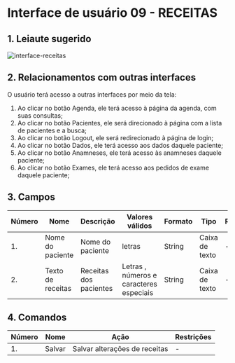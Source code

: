 # Interface de usuário 09 - RECEITAS


## 1. Leiaute sugerido

![interface-receitas](https://user-images.githubusercontent.com/69217117/115035046-88af1c00-9ea2-11eb-8807-20b09c66cc76.jpeg)

## 2. Relacionamentos com outras interfaces
O usuário terá acesso a outras interfaces por meio da tela:

1. Ao clicar no botão Agenda, ele terá acesso à página da agenda, com suas consultas;
2. Ao clicar no botão Pacientes, ele será direcionado à página com a lista de pacientes e a busca;
3. Ao clicar no botão Logout, ele será redirecionado à página de login;
4. Ao clicar no botão Dados, ele terá acesso aos dados daquele paciente;
5. Ao clicar no botão Anamneses, ele terá acesso às anamneses daquele paciente;
6. Ao clicar no botão Exames, ele terá acesso aos pedidos de exame daquele paciente;



## 3. Campos

| **Número** | **Nome** | **Descrição** | **Valores válidos** | **Formato** | **Tipo** | **Restrições** |
| --- | --- | --- | --- | --- | --- | --- |
|1. |Nome do paciente	|Nome do paciente| letras | String | Caixa de texto | - |
|2. |Texto de receitas | Receitas dos pacientes | Letras , números e caracteres especiais | String | Caixa de texto| - |


## 4. Comandos

| **Número** | **Nome** | **Ação** | **Restrições** |
| --- | --- | --- | --- |
|1. | Salvar | Salvar alterações de receitas| - |


